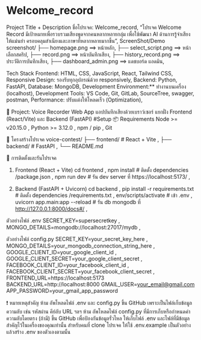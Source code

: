 # Welcome_record

Project Title + Description
ชื่อโปรเจค: Welcome_record,
“โปรเจค Welcome Record มีเป้าหมายเพื่อรวบรวมเสียงพูดจากคนหลากหลายกลุ่ม เพื่อใช้พัฒนา AI ด้านการรู้จำเสียง ให้แม่นยำ ครอบคลุมสำเนียงและภาษาที่หลากหลายมากขึ้น”,
ScreenShot/Demo
screenshot/
├── homepage.png   ==> หน้าหลัก,
├── select_script.png  ==> หน้าเลือกสคริป,
├── record.png    ==> หน้าบันทึกเสียง,
├── history_record.png    ==> ประวัติการบันทึกเสียง,
├── dashboard_admin.png   ==> แดชบอร์ด แอดมิน,

Tech Stack
Frontend: HTML, CSS, JavaScript, React, Tailwind CSS,
Responsive Design: รองรับทุกอุปกรณ์ด้วย responsively,
Backend: Python, FastAPI,
Database: MongoDB,
Development Environment:** ทำงานบนเครื่อง (localhost),
Development Tools: VS Code, Git, GitLab, SourceTree, swagger, postman,
Performance: ปรับแต่งให้โหลดเร็ว (Optimization),

📁 Project: Voice Recorder Web App 
แอปบันทึกเสียงด้วยเบราว์เซอร์ แยกฝั่ง Frontend (React/Vite) และ Backend (FastAPI)
#Setup
📦 Requirements
Node >= v20.15.0 ,
Python >= 3.12.0 ,
npm / pip ,
Git

📂 โครงสร้างโปรเจค
voice-contest/
├── frontend/        # React + Vite ,
├── backend/         # FastAPI ,
└── README.md 

🚀 การติดตั้งและรันโปรเจค
1. Frontend (React + Vite)
cd frontend ,
npm install           # ติดตั้ง dependencies /package.json ,
npm run dev           # รัน dev server ที่ https://localhost:5173/ ,

2. Backend (FastAPI + Uvicorn)
cd backend ,
pip install -r requirements.txt  # ติดตั้ง dependencies /requirements.txt ,
env/scripts/activate             # เข้า .env  ,
uvicorn app.main:app --reload    # รัน db mongodb ที่ http://127.0.0.1:8000/docs#/ ,


ตัวอย่างไฟล์ .env 
SECRET_KEY=supersecretkey ,
MONGO_DETAILS=mongodb://localhost:27017/mydb ,

ตัวอย่างไฟล์ config.py
SECRET_KEY=your_secret_key_here ,
MONGO_DETAILS=your_mongodb_connection_string_here ,
GOOGLE_CLIENT_ID=your_google_client_id ,
GOOGLE_CLIENT_SECRET=your_google_client_secret ,
FACEBOOK_CLIENT_ID=your_facebook_client_id ,
FACEBOOK_CLIENT_SECRET=your_facebook_client_secret ,
FRONTEND_URL=https://localhost:5173
BACKEND_URL=http://localhost:8000
GMAIL_USER=your_email@gmail.com
APP_PASSWORD=your_gmail_app_password

❗ หมายเหตุสำคัญ
ห้าม อัพโหลดไฟล์ .env และ config.py ขึ้น GitHub เพราะเป็นไฟล์เก็บข้อมูลความลับ เช่น รหัสผ่าน คีย์ลับ URL ฯลฯ
ห้าม อัพโหลดไฟล์ config.py ที่มีการเก็บหรือกำหนดค่าความลับโดยตรง (ถ้ามี) ขึ้น GitHub เพื่อป้องกันข้อมูลรั่วไหล
ให้เก็บไฟล์ .env และไฟล์ที่มีข้อมูลสำคัญไว้ในเครื่องของคุณเท่านั้น
สำหรับคนที่ clone โปรเจค ให้ใช้ .env.example เป็นตัวอย่าง แล้วสร้าง .env ของตัวเองตามนั้น
